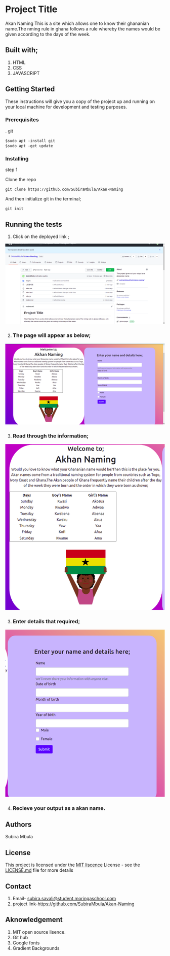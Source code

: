 # Project Title

Akan Naming
This is a site which allows one to know their ghananian name.The nming rule in ghana follows a rule whereby the names would be given according to the days of the week.
## Built with;
1. HTML
2. CSS
3. JAVASCRIPT
## Getting Started

These instructions will give you a copy of the project up and running on
your local machine for development and testing purposes. 

### Prerequisites
. git 

    $sudo apt -install git
    $sudo apt -get update

### Installing
step 1

Clone the repo

    git clone https://github.com/SubiraMbula/Akan-Naming

And then initialize git in the terminal;

    git init 

## Running the tests
1. Click on the deployed link ;


<img src="./images/this.png">


2. ### The page will appear as below;


<img src="./images/it.png">


3. ### Read through the information;


<img src="./images/info.png">


3. ### Enter details that required;


<img src="./images/yes.png">


4. ### Recieve your output as a akan name.



## Authors
Subira Mbula

## License

This project is licensed under the [MIT liscence](LICENSE.md)
License - see the [LICENSE.md](LICENSE.md) file for more
details
## Contact
1. Email- subira.savali@student.moringaschool.com
1. project link-https://github.com/SubiraMbula/Akan-Naming
## Aknowledgement
1. MIT open source lisence.
2. Git hub 
3. Google fonts
4. Gradient Backgrounds